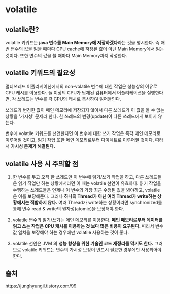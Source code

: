 # volatile


## volatile란?

volatile 키워드는 **java 변수를 Main Memory에 저장하겠다**라는 것을 명시한다.
즉 매번 변수의 값을 읽을 때마다 CPU cache에 저장된 값이 아닌 Main Memory에서 읽는 것이다. 또한 변수의 값을 쓸 때마다 Main Memory까지 작성한다.

## volatile 키워드의 필요성

멀티쓰레드 어플리케이션에서의 non-volatile 변수에 대한 작업은 성능상의 이유로 CPU 캐시를 이용한다. 둘 이상의 CPU가 탑재된 컴퓨터에서 어플리케이션을 실행한다면, 각 쓰레드는 변수를 각 CPU의 캐시로 복사하여 읽어들인다. 

쓰레드가 변경한 값이 메인 메모리에 저장되지 않아서 다른 쓰레드가 이 값을 볼 수 없는 상황을 '가시성' 문제라 한다. 한 쓰레드의 변경(update)이 다른 쓰레드에게 보이지 않는다.

변수에 volatile 키워드를 선언한다면 이 변수에 대한 쓰기 작업은 즉각 메인 메모리로 이루어질 것이고, 읽기 작업 또한 메인 메모리로부터 다이렉트로 이루어질 것이다. 따라서 **가시성 문제가 해결된다.**

## volatile 사용 시 주의할 점

1. 한 변수를 두고 오직 한 쓰레드만 이 변수에 읽기/쓰기 작업을 하고, 다른 쓰레드들은 읽기 작업만 하는 상황에서라면 이 때는 volatile 선언이 유효하다. 읽기 작업을 수행하는 쓰레드들은 언제나 이 변수의 가장 최근 수정된 값을 봐야하고, volatile 은 이를 보장해준다. 그러나 **하나의 Thread가 아닌 여러 Thread가 write하는 상황에서는 적합하지 않다.** 여러 Thread가 write하는 상황이라면 synchronized를 통해 변수 read & write의 원자성(atomic)을 보장해야 한다.


2. volatile 변수의 읽기/쓰기는 메인 메모리를 이용한다. **메인 메모리로부터 데이터를 읽고 쓰는 작업은 CPU 캐시를 이용하는 것 보다 많은 비용이 요구된다.** 따라서 변수 값 일치을 보장해야 하는 경우에만 volatile 사용하는 것이 좋다.

3. volatile 선언은 JVM 의 **성능 향상을 위한 기술인 코드 재정리를 막기도 한다.** 그러므로 volatile 키워드는 변수의 가시성 보장이 반드시 필요한 경우에만 사용되어야 한다.

## 출처
https://junghyungil.tistory.com/99

